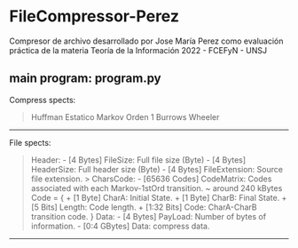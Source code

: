 # FileCompressor-Perez
 Compresor de archivo desarrollado por Jose María Perez como evaluación práctica de la materia Teoría de la Información 2022 - FCEFyN - UNSJ

main program: program.py
-----------------------------------------------------------------------------------------
Compress spects:
> Huffman Estatico
> Markov Orden 1
> Burrows Wheeler
-----------------------------------------------------------------------------------------
File spects:
> Header:
    - [4 Bytes]     FileSize: Full file size (Byte)
    - [4 Bytes]     HeaderSize: Full header size (Byte)
    - [4 Bytes]     FileExtension: Source file extension.
    > CharsCode:
        - [65636 Codes] CodeMatrix: Codes associated with each Markov-1stOrd transition.
        										~ around 240 kBytes
        Code = 
        {
            + [1 Byte]      CharA: Initial State.
            + [1 Byte]      CharB: Final State.
            + [5 Bits]      Length: Code length.
            + [1:32 Bits]   Code: CharA-CharB transition code.
        }
> Data:
    - [4 Bytes]     PayLoad: Number of bytes of information.
    - [0:4 GBytes]  Data: compress data.
-----------------------------------------------------------------------------------------